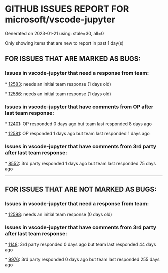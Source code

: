 
# GITHUB ISSUES REPORT FOR microsoft/vscode-jupyter


Generated on 2023-01-21 using: stale=30, all=0


Only showing items that are new to report in past 1 day(s)


## FOR ISSUES THAT ARE MARKED AS BUGS:


### Issues in vscode-jupyter that need a response from team:


\* [12583](https://github.com/microsoft/vscode-jupyter/issues/12583 "Data Viewer doesn't show unique values when dataframe has duplicate column names"): needs an initial team response (1 days old)

\* [12586](https://github.com/microsoft/vscode-jupyter/issues/12586 "Private configured DevOps NuGet repo blocks package install in Jupyter Notebooks"): needs an initial team response (1 days old)

### Issues in vscode-jupyter that have comments from OP after last team response:


\* [12401](https://github.com/microsoft/vscode-jupyter/issues/12401 "Interactive plot not working with vscode Jupyter"): OP responded 0 days ago but team last responded 8 days ago

\* [12581](https://github.com/microsoft/vscode-jupyter/issues/12581 "Kernel start fails with /projectfolder/venv path only"): OP responded 1 days ago but team last responded 1 days ago

### Issues in vscode-jupyter that have comments from 3rd party after last team response:


\* [8552](https://github.com/microsoft/vscode-jupyter/issues/8552 "Add support for ipywidgets 8"): 3rd party responded 1 days ago but team last responded 75 days ago

---

## FOR ISSUES THAT ARE NOT MARKED AS BUGS:


### Issues in vscode-jupyter that need a response from team:


\* [12598](https://github.com/microsoft/vscode-jupyter/issues/12598 "Feature request: allow widgetScriptSources other than jsdelivr.com and unpkg.com"): needs an initial team response (0 days old)

### Issues in vscode-jupyter that have comments from 3rd party after last team response:


\* [1148](https://github.com/microsoft/vscode-jupyter/issues/1148 "Spyder-Like variable explorer"): 3rd party responded 0 days ago but team last responded 44 days ago

\* [9976](https://github.com/microsoft/vscode-jupyter/issues/9976 "Better intellisense in the web version of jupyter extension"): 3rd party responded 0 days ago but team last responded 255 days ago
